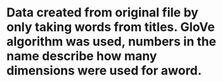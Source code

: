 # Data created from original file by only taking words from titles. GloVe algorithm was used, numbers in the name describe how many dimensions were used for aword. 
